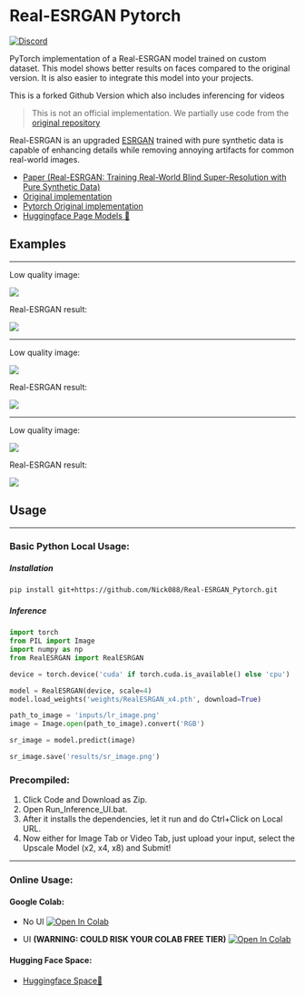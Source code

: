 # Real-ESRGAN Pytorch

[![Discord](https://img.shields.io/discord/1198701940511617164?color=%23738ADB&label=Discord&style=for-the-badge)](https://discord.gg/osai)

PyTorch implementation of a Real-ESRGAN model trained on custom dataset. This model shows better results on faces compared to the original version. It is also easier to integrate this model into your projects.

This is a forked Github Version which also includes inferencing for videos

> This is not an official implementation. We partially use code from the [original repository](https://github.com/xinntao/Real-ESRGAN)

Real-ESRGAN is an upgraded [ESRGAN](https://arxiv.org/abs/1809.00219) trained with pure synthetic data is capable of enhancing details while removing annoying artifacts for common real-world images. 



- [Paper (Real-ESRGAN: Training Real-World Blind Super-Resolution with Pure Synthetic Data)](https://arxiv.org/abs/2107.10833)
- [Original implementation](https://github.com/xinntao/Real-ESRGAN)
- [Pytorch Original implementation](https://github.com/ai-forever/Real-ESRGAN)
- [Huggingface Page Models 🤗](https://huggingface.co/sberbank-ai/Real-ESRGAN)

## Examples

---

Low quality image:

![](inputs/lr_image.png)

Real-ESRGAN result:

![](results/sr_image.png)

---

Low quality image:

![](inputs/lr_face.png)

Real-ESRGAN result:

![](results/sr_face.png)

---

Low quality image:

![](inputs/lr_lion.png)

Real-ESRGAN result:

![](results/sr_lion.png)

## Usage

---

### Basic Python Local Usage:

##### Installation

```bash
pip install git+https://github.com/Nick088/Real-ESRGAN_Pytorch.git
```

##### Inference

```python
import torch
from PIL import Image
import numpy as np
from RealESRGAN import RealESRGAN

device = torch.device('cuda' if torch.cuda.is_available() else 'cpu')

model = RealESRGAN(device, scale=4)
model.load_weights('weights/RealESRGAN_x4.pth', download=True)

path_to_image = 'inputs/lr_image.png'
image = Image.open(path_to_image).convert('RGB')

sr_image = model.predict(image)

sr_image.save('results/sr_image.png')
```

### Precompiled:

1. Click Code and Download as Zip.
2. Open Run_Inference_UI.bat.
3. After it installs the dependencies, let it run and do Ctrl+Click on Local URL.
4. Now either for Image Tab or Video Tab, just upload your input, select the Upscale Model (x2, x4, x8) and Submit!

---

### Online Usage:

#### Google Colab:
- No UI <a target="_blank" href="https://colab.research.google.com/github/Nick088Official/Real-ESRGAN_Pytorch/blob/main/Real_ESRGAN_Pytorch_Inference_NO_UI.ipynb">
  <img src="https://colab.research.google.com/assets/colab-badge.svg" alt="Open In Colab"/>
</a>

- UI **(WARNING: COULD RISK YOUR COLAB FREE TIER)** <a target="_blank" href="https://colab.research.google.com/github/Nick088Official/Real-ESRGAN_Pytorch/blob/main/Real_ESRGAN_Pytorch_Inference_UI.ipynb">
  <img src="https://colab.research.google.com/assets/colab-badge.svg" alt="Open In Colab"/>
</a>

#### Hugging Face Space:
- [Huggingface Space🤗](https://huggingface.co/spaces/Nick088/Real-ESRGAN_Pytorch)
